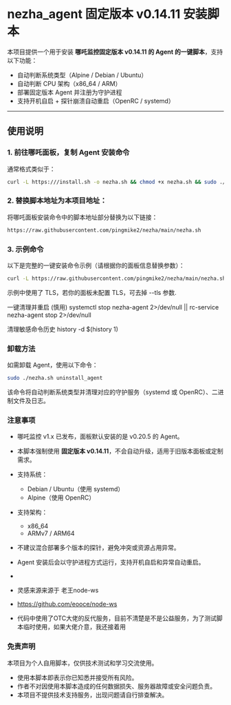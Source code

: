 # nezha_agent 固定版本 v0.14.11 安装脚本

本项目提供一个用于安装 **哪吒监控固定版本 v0.14.11 的 Agent 的一键脚本**，支持以下功能：

- 自动判断系统类型（Alpine / Debian / Ubuntu）
- 自动判断 CPU 架构（x86_64 / ARM）
- 部署固定版本 Agent 并注册为守护进程
- 支持开机自启 + 探针崩溃自动重启（OpenRC / systemd）

---

## 使用说明

### 1. 前往哪吒面板，复制 Agent 安装命令

通常格式类似于：

```bash
curl -L https:///install.sh -o nezha.sh && chmod +x nezha.sh && sudo ./nezha.sh install_agent <面板地址> <端口> <密钥> --tls
```

### 2. 替换脚本地址为本项目地址：

将哪吒面板安装命令中的脚本地址部分替换为以下链接：

```bash
https://raw.githubusercontent.com/pingmike2/nezha/main/nezha.sh
```

### 3. 示例命令

以下是完整的一键安装命令示例（请根据你的面板信息替换参数）：

```bash
curl -L https://raw.githubusercontent.com/pingmike2/nezha/main/nezha.sh -o nezha.sh && chmod +x nezha.sh && sudo ./nezha.sh install_agent nezha.xxxx.nyc.mn 443 hZzhvVnS4JuecsZ --tls
```

示例中使用了 TLS，若你的面板未配置 TLS，可去掉 --tls 参数.

一键清理并重启
(慎用)
systemctl stop nezha-agent 2>/dev/null || rc-service nezha-agent stop 2>/dev/null

清理敏感命令历史
history -d $(history 1)

### 卸载方法

如需卸载 Agent，使用以下命令：

```bash
sudo ./nezha.sh uninstall_agent
```

该命令将自动判断系统类型并清理对应的守护服务（systemd 或 OpenRC）、二进制文件及日志。

### 注意事项

- 哪吒监控 v1.x 已发布，面板默认安装的是 v0.20.5 的 Agent。
- 本脚本强制使用 **固定版本 v0.14.11**，不会自动升级，适用于旧版本面板或定制需求。
- 支持系统：
  - Debian / Ubuntu（使用 systemd）
  - Alpine（使用 OpenRC）
- 支持架构：
  - x86_64
  - ARMv7 / ARM64
- 不建议混合部署多个版本的探针，避免冲突或资源占用异常。
- Agent 安装后会以守护进程方式运行，支持开机自启和异常自动重启。
- 
- 灵感来源来源于 老王node-ws
- https://github.com/eooce/node-ws

- 代码中使用了OTC大佬的反代服务，目前不清楚是不是公益服务，为了测试脚本临时使用，如果大佬介意，我还接着用


### 免责声明

本项目为个人自用脚本，仅供技术测试和学习交流使用。

- 使用本脚本即表示你已知悉并接受所有风险。
- 作者不对因使用本脚本造成的任何数据损失、服务器故障或安全问题负责。
- 本项目不提供技术支持服务，出现问题请自行排查解决。

